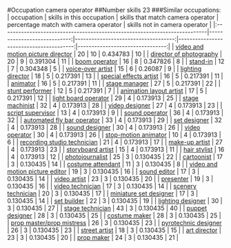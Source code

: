 #Occupation camera operator
##Number skills 23
###Similar occupations:
| occupation                                                                |   skills in this occupation |   skills that match camera operator |   percentage match with camera operator |   skills not in camera operator |
|:--------------------------------------------------------------------------|----------------------------:|------------------------------------:|----------------------------------------:|--------------------------------:|
| [video and motion picture director](video_and_motion_picture_director.md) |                          20 |                                  10 |                                0.434783 |                              10 |
| [director of photography](director_of_photography.md)                     |                          20 |                                   9 |                                0.391304 |                              11 |
| [boom operator](boom_operator.md)                                         |                          16 |                                   8 |                                0.347826 |                               8 |
| [stand-in](stand-in.md)                                                   |                          12 |                                   7 |                                0.304348 |                               5 |
| [voice-over artist](voice-over_artist.md)                                 |                          15 |                                   6 |                                0.26087  |                               9 |
| [lighting director](lighting_director.md)                                 |                          18 |                                   5 |                                0.217391 |                              13 |
| [special effects artist](special_effects_artist.md)                       |                          16 |                                   5 |                                0.217391 |                              11 |
| [animator](animator.md)                                                   |                          16 |                                   5 |                                0.217391 |                              11 |
| [stage manager](stage_manager.md)                                         |                          27 |                                   5 |                                0.217391 |                              22 |
| [stunt performer](stunt_performer.md)                                     |                          12 |                                   5 |                                0.217391 |                               7 |
| [animation layout artist](animation_layout_artist.md)                     |                          17 |                                   5 |                                0.217391 |                              12 |
| [light board operator](light_board_operator.md)                           |                          29 |                                   4 |                                0.173913 |                              25 |
| [stage machinist](stage_machinist.md)                                     |                          32 |                                   4 |                                0.173913 |                              28 |
| [video designer](video_designer.md)                                       |                          27 |                                   4 |                                0.173913 |                              23 |
| [script supervisor](script_supervisor.md)                                 |                          13 |                                   4 |                                0.173913 |                               9 |
| [sound operator](sound_operator.md)                                       |                          36 |                                   4 |                                0.173913 |                              32 |
| [automated fly bar operator](automated_fly_bar_operator.md)               |                          33 |                                   4 |                                0.173913 |                              29 |
| [set designer](set_designer.md)                                           |                          32 |                                   4 |                                0.173913 |                              28 |
| [sound designer](sound_designer.md)                                       |                          30 |                                   4 |                                0.173913 |                              26 |
| [video operator](video_operator.md)                                       |                          30 |                                   4 |                                0.173913 |                              26 |
| [stop-motion animator](stop-motion_animator.md)                           |                          10 |                                   4 |                                0.173913 |                               6 |
| [recording studio technician](recording_studio_technician.md)             |                          21 |                                   4 |                                0.173913 |                              17 |
| [make-up artist](make-up_artist.md)                                       |                          27 |                                   4 |                                0.173913 |                              23 |
| [storyboard artist](storyboard_artist.md)                                 |                          15 |                                   4 |                                0.173913 |                              11 |
| [hair stylist](hair_stylist.md)                                           |                          16 |                                   4 |                                0.173913 |                              12 |
| [photojournalist](photojournalist.md)                                     |                          25 |                                   3 |                                0.130435 |                              22 |
| [cartoonist](cartoonist.md)                                               |                          17 |                                   3 |                                0.130435 |                              14 |
| [costume attendant](costume_attendant.md)                                 |                          11 |                                   3 |                                0.130435 |                               8 |
| [video and motion picture editor](video_and_motion_picture_editor.md)     |                          19 |                                   3 |                                0.130435 |                              16 |
| [sound editor](sound_editor.md)                                           |                          17 |                                   3 |                                0.130435 |                              14 |
| [video artist](video_artist.md)                                           |                          23 |                                   3 |                                0.130435 |                              20 |
| [presenter](presenter.md)                                                 |                          19 |                                   3 |                                0.130435 |                              16 |
| [video technician](video_technician.md)                                   |                          17 |                                   3 |                                0.130435 |                              14 |
| [scenery technician](scenery_technician.md)                               |                          20 |                                   3 |                                0.130435 |                              17 |
| [miniature set designer](miniature_set_designer.md)                       |                          17 |                                   3 |                                0.130435 |                              14 |
| [set builder](set_builder.md)                                             |                          22 |                                   3 |                                0.130435 |                              19 |
| [lighting designer](lighting_designer.md)                                 |                          30 |                                   3 |                                0.130435 |                              27 |
| [stage technician](stage_technician.md)                                   |                          43 |                                   3 |                                0.130435 |                              40 |
| [puppet designer](puppet_designer.md)                                     |                          28 |                                   3 |                                0.130435 |                              25 |
| [costume maker](costume_maker.md)                                         |                          28 |                                   3 |                                0.130435 |                              25 |
| [prop master/prop mistress](prop_master-prop_mistress.md)                 |                          26 |                                   3 |                                0.130435 |                              23 |
| [pyrotechnic designer](pyrotechnic_designer.md)                           |                          26 |                                   3 |                                0.130435 |                              23 |
| [street artist](street_artist.md)                                         |                          18 |                                   3 |                                0.130435 |                              15 |
| [art director](art_director.md)                                           |                          23 |                                   3 |                                0.130435 |                              20 |
| [prop maker](prop_maker.md)                                               |                          24 |                                   3 |                                0.130435 |                              21 |
